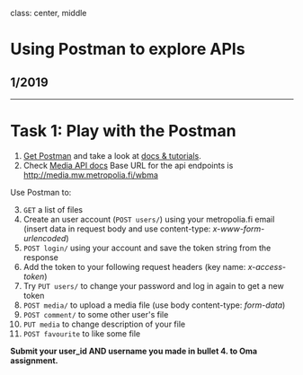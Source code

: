 class: center, middle

# Using Postman to explore APIs

## 1/2019

---

# Task 1: Play with the Postman

1. [Get Postman](https://www.getpostman.com/) and take a look at [docs & tutorials](https://www.getpostman.com/docs/).
2. Check [Media API docs](http://media.mw.metropolia.fi/wbma/docs/) Base URL for the api endpoints is <http://media.mw.metropolia.fi/wbma> 

Use Postman to:

3. `GET` a list of files 
4. Create an user account (`POST users/`) using your metropolia.fi email (insert data in request body and use content-type: _x-www-form-urlencoded_)
5. `POST login/` using your account and save the token string from the response
6. Add the token to your following request headers (key name: _x-access-token_)
7. Try `PUT users/` to change your password and log in again to get a new token
8. `POST media/` to upload a media file (use body content-type: _form-data_)
9. `POST comment/` to some other user's file
10. `PUT media` to change description of your file
11. `POST favourite` to like some file

**Submit your user_id AND username you made in bullet 4. to Oma assignment.**
